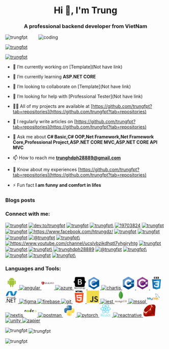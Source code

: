 <h1 align="center">Hi 👋, I'm Trung</h1>
<h3 align="center">A professional backend developer from VietNam</h3>
<img align="right" alt="coding" width="400" src="https://camo.githubusercontent.com/48085222d896c4ab194690cf5820d6288d25e8a1ad22b33b715fdfdbae28e84c/68747470733a2f2f6c61766b7573686b756d61722e636f6d2f77702d636f6e74656e742f75706c6f6164732f323032332f30312f70726f66657373696f6e616c2d776f726470726573732d646576656c6f7065722e676966">
<p align="left"> <img src="https://komarev.com/ghpvc/?username=trungfpt&label=Profile%20views&color=0e75b6&style=flat" alt="trungfpt" /> </p>

<p align="left"> <a href="https://github.com/ryo-ma/github-profile-trophy"><img src="https://github-profile-trophy.vercel.app/?username=trungfpt" alt="trungfpt" /></a> </p>

<p align="left"> <a href="https://twitter.com/trungfpt" target="blank"><img src="https://img.shields.io/twitter/follow/trungfpt?logo=twitter&style=for-the-badge" alt="trungfpt" /></a> </p>

- 🔭 I’m currently working on [Template](Not have link)

- 🌱 I’m currently learning **ASP.NET CORE**

- 👯 I’m looking to collaborate on [Template](Not have link)

- 🤝 I’m looking for help with [Professional Tester](Not have link)

- 👨‍💻 All of my projects are available at [https://github.com/trungfpt?tab=repositories](https://github.com/trungfpt?tab=repositories)

- 📝 I regularly write articles on [https://github.com/trungfpt?tab=repositories](https://github.com/trungfpt?tab=repositories)

- 💬 Ask me about **C# Basic,C# OOP,Net Framework,Net Framework Core,Professional Project,ASP.NET CORE MVC,ASP.NET CORE API MVC**

- 📫 How to reach me **trunghdph28889@gmail.com**

- 📄 Know about my experiences [https://github.com/trungfpt?tab=repositories](https://github.com/trungfpt?tab=repositories)

- ⚡ Fun fact **I am funny and comfort in lifes**

### Blogs posts
<!-- BLOG-POST-LIST:START -->
<!-- BLOG-POST-LIST:END -->

<h3 align="left">Connect with me:</h3>
<p align="left">
<a href="https://codepen.io/trungfpt" target="blank"><img align="center" src="https://raw.githubusercontent.com/rahuldkjain/github-profile-readme-generator/master/src/images/icons/Social/codepen.svg" alt="trungfpt" height="30" width="40" /></a>
<a href="https://dev.to/dev.to/trungfpt" target="blank"><img align="center" src="https://raw.githubusercontent.com/rahuldkjain/github-profile-readme-generator/master/src/images/icons/Social/devto.svg" alt="dev.to/trungfpt" height="30" width="40" /></a>
<a href="https://twitter.com/trungfpt" target="blank"><img align="center" src="https://raw.githubusercontent.com/rahuldkjain/github-profile-readme-generator/master/src/images/icons/Social/twitter.svg" alt="trungfpt" height="30" width="40" /></a>
<a href="https://linkedin.com/in/trungfpt\" target="blank"><img align="center" src="https://raw.githubusercontent.com/rahuldkjain/github-profile-readme-generator/master/src/images/icons/Social/linked-in-alt.svg" alt="trungfpt\" height="30" width="40" /></a>
<a href="https://stackoverflow.com/users/19703824" target="blank"><img align="center" src="https://raw.githubusercontent.com/rahuldkjain/github-profile-readme-generator/master/src/images/icons/Social/stack-overflow.svg" alt="19703824" height="30" width="40" /></a>
<a href="https://codesandbox.com/trungfpt" target="blank"><img align="center" src="https://raw.githubusercontent.com/rahuldkjain/github-profile-readme-generator/master/src/images/icons/Social/codesandbox.svg" alt="trungfpt" height="30" width="40" /></a>
<a href="https://kaggle.com/trungfpt" target="blank"><img align="center" src="https://raw.githubusercontent.com/rahuldkjain/github-profile-readme-generator/master/src/images/icons/Social/kaggle.svg" alt="trungfpt" height="30" width="40" /></a>
<a href="https://fb.com/https://www.facebook.com/htrungdz/" target="blank"><img align="center" src="https://raw.githubusercontent.com/rahuldkjain/github-profile-readme-generator/master/src/images/icons/Social/facebook.svg" alt="https://www.facebook.com/htrungdz/" height="30" width="40" /></a>
<a href="https://instagram.com/trungfpt" target="blank"><img align="center" src="https://raw.githubusercontent.com/rahuldkjain/github-profile-readme-generator/master/src/images/icons/Social/instagram.svg" alt="trungfpt" height="30" width="40" /></a>
<a href="https://dribbble.com/trungfpt" target="blank"><img align="center" src="https://raw.githubusercontent.com/rahuldkjain/github-profile-readme-generator/master/src/images/icons/Social/dribbble.svg" alt="trungfpt" height="30" width="40" /></a>
<a href="https://www.behance.net/trungfpt" target="blank"><img align="center" src="https://raw.githubusercontent.com/rahuldkjain/github-profile-readme-generator/master/src/images/icons/Social/behance.svg" alt="trungfpt" height="30" width="40" /></a>
<a href="https://hashnode.com/@trungfpt" target="blank"><img align="center" src="https://raw.githubusercontent.com/rahuldkjain/github-profile-readme-generator/master/src/images/icons/Social/hashnode.svg" alt="@trungfpt" height="30" width="40" /></a>
<a href="https://medium.com/trungfpt\" target="blank"><img align="center" src="https://raw.githubusercontent.com/rahuldkjain/github-profile-readme-generator/master/src/images/icons/Social/medium.svg" alt="trungfpt\" height="30" width="40" /></a>
<a href="https://www.youtube.com/c/https://www.youtube.com/channel/ucslvbzikdhqtl7yhgjryhtg" target="blank"><img align="center" src="https://raw.githubusercontent.com/rahuldkjain/github-profile-readme-generator/master/src/images/icons/Social/youtube.svg" alt="https://www.youtube.com/channel/ucslvbzikdhqtl7yhgjryhtg" height="30" width="40" /></a>
<a href="https://www.codechef.com/users/trungfpt" target="blank"><img align="center" src="https://cdn.jsdelivr.net/npm/simple-icons@3.1.0/icons/codechef.svg" alt="trungfpt" height="30" width="40" /></a>
<a href="https://www.hackerrank.com/trungfpt" target="blank"><img align="center" src="https://raw.githubusercontent.com/rahuldkjain/github-profile-readme-generator/master/src/images/icons/Social/hackerrank.svg" alt="trungfpt" height="30" width="40" /></a>
<a href="https://codeforces.com/profile/trungfpt\" target="blank"><img align="center" src="https://raw.githubusercontent.com/rahuldkjain/github-profile-readme-generator/master/src/images/icons/Social/codeforces.svg" alt="trungfpt\" height="30" width="40" /></a>
<a href="https://www.leetcode.com/trunghdph28889" target="blank"><img align="center" src="https://raw.githubusercontent.com/rahuldkjain/github-profile-readme-generator/master/src/images/icons/Social/leet-code.svg" alt="trunghdph28889" height="30" width="40" /></a>
<a href="https://www.hackerearth.com/@trungfpt" target="blank"><img align="center" src="https://raw.githubusercontent.com/rahuldkjain/github-profile-readme-generator/master/src/images/icons/Social/hackerearth.svg" alt="@trungfpt" height="30" width="40" /></a>
<a href="https://auth.geeksforgeeks.org/user/trungfpt\" target="blank"><img align="center" src="https://raw.githubusercontent.com/rahuldkjain/github-profile-readme-generator/master/src/images/icons/Social/geeks-for-geeks.svg" alt="trungfpt\" height="30" width="40" /></a>
<a href="https://www.topcoder.com/members/trungfpt" target="blank"><img align="center" src="https://raw.githubusercontent.com/rahuldkjain/github-profile-readme-generator/master/src/images/icons/Social/topcoder.svg" alt="trungfpt" height="30" width="40" /></a>
<a href="https://discord.gg/trungfpt" target="blank"><img align="center" src="https://raw.githubusercontent.com/rahuldkjain/github-profile-readme-generator/master/src/images/icons/Social/discord.svg" alt="trungfpt" height="30" width="40" /></a>
<a href="/trungfpt\" target="blank"><img align="center" src="https://raw.githubusercontent.com/rahuldkjain/github-profile-readme-generator/master/src/images/icons/Social/rss.svg" alt="trungfpt\" height="30" width="40" /></a>
</p>

<h3 align="left">Languages and Tools:</h3>
<p align="left"> <a href="https://developer.android.com" target="_blank" rel="noreferrer"> <img src="https://raw.githubusercontent.com/devicons/devicon/master/icons/android/android-original-wordmark.svg" alt="android" width="40" height="40"/> </a> <a href="https://angular.io" target="_blank" rel="noreferrer"> <img src="https://angular.io/assets/images/logos/angular/angular.svg" alt="angular" width="40" height="40"/> </a> <a href="https://angular.io" target="_blank" rel="noreferrer"> <img src="https://raw.githubusercontent.com/devicons/devicon/master/icons/angularjs/angularjs-original-wordmark.svg" alt="angularjs" width="40" height="40"/> </a> <a href="https://azure.microsoft.com/en-in/" target="_blank" rel="noreferrer"> <img src="https://www.vectorlogo.zone/logos/microsoft_azure/microsoft_azure-icon.svg" alt="azure" width="40" height="40"/> </a> <a href="https://getbootstrap.com" target="_blank" rel="noreferrer"> <img src="https://raw.githubusercontent.com/devicons/devicon/master/icons/bootstrap/bootstrap-plain-wordmark.svg" alt="bootstrap" width="40" height="40"/> </a> <a href="https://www.cprogramming.com/" target="_blank" rel="noreferrer"> <img src="https://raw.githubusercontent.com/devicons/devicon/master/icons/c/c-original.svg" alt="c" width="40" height="40"/> </a> <a href="https://www.chartjs.org" target="_blank" rel="noreferrer"> <img src="https://www.chartjs.org/media/logo-title.svg" alt="chartjs" width="40" height="40"/> </a> <a href="https://www.w3schools.com/cpp/" target="_blank" rel="noreferrer"> <img src="https://raw.githubusercontent.com/devicons/devicon/master/icons/cplusplus/cplusplus-original.svg" alt="cplusplus" width="40" height="40"/> </a> <a href="https://www.w3schools.com/cs/" target="_blank" rel="noreferrer"> <img src="https://raw.githubusercontent.com/devicons/devicon/master/icons/csharp/csharp-original.svg" alt="csharp" width="40" height="40"/> </a> <a href="https://www.w3schools.com/css/" target="_blank" rel="noreferrer"> <img src="https://raw.githubusercontent.com/devicons/devicon/master/icons/css3/css3-original-wordmark.svg" alt="css3" width="40" height="40"/> </a> <a href="https://dotnet.microsoft.com/" target="_blank" rel="noreferrer"> <img src="https://raw.githubusercontent.com/devicons/devicon/master/icons/dot-net/dot-net-original-wordmark.svg" alt="dotnet" width="40" height="40"/> </a> <a href="https://www.figma.com/" target="_blank" rel="noreferrer"> <img src="https://www.vectorlogo.zone/logos/figma/figma-icon.svg" alt="figma" width="40" height="40"/> </a> <a href="https://firebase.google.com/" target="_blank" rel="noreferrer"> <img src="https://www.vectorlogo.zone/logos/firebase/firebase-icon.svg" alt="firebase" width="40" height="40"/> </a> <a href="https://git-scm.com/" target="_blank" rel="noreferrer"> <img src="https://www.vectorlogo.zone/logos/git-scm/git-scm-icon.svg" alt="git" width="40" height="40"/> </a> <a href="https://www.w3.org/html/" target="_blank" rel="noreferrer"> <img src="https://raw.githubusercontent.com/devicons/devicon/master/icons/html5/html5-original-wordmark.svg" alt="html5" width="40" height="40"/> </a> <a href="https://developer.mozilla.org/en-US/docs/Web/JavaScript" target="_blank" rel="noreferrer"> <img src="https://raw.githubusercontent.com/devicons/devicon/master/icons/javascript/javascript-original.svg" alt="javascript" width="40" height="40"/> </a> <a href="https://jestjs.io" target="_blank" rel="noreferrer"> <img src="https://www.vectorlogo.zone/logos/jestjsio/jestjsio-icon.svg" alt="jest" width="40" height="40"/> </a> <a href="https://www.mongodb.com/" target="_blank" rel="noreferrer"> <img src="https://raw.githubusercontent.com/devicons/devicon/master/icons/mongodb/mongodb-original-wordmark.svg" alt="mongodb" width="40" height="40"/> </a> <a href="https://www.microsoft.com/en-us/sql-server" target="_blank" rel="noreferrer"> <img src="https://www.svgrepo.com/show/303229/microsoft-sql-server-logo.svg" alt="mssql" width="40" height="40"/> </a> <a href="https://www.mysql.com/" target="_blank" rel="noreferrer"> <img src="https://raw.githubusercontent.com/devicons/devicon/master/icons/mysql/mysql-original-wordmark.svg" alt="mysql" width="40" height="40"/> </a> <a href="https://nextjs.org/" target="_blank" rel="noreferrer"> <img src="https://cdn.worldvectorlogo.com/logos/nextjs-2.svg" alt="nextjs" width="40" height="40"/> </a> <a href="https://nodejs.org" target="_blank" rel="noreferrer"> <img src="https://raw.githubusercontent.com/devicons/devicon/master/icons/nodejs/nodejs-original-wordmark.svg" alt="nodejs" width="40" height="40"/> </a> <a href="https://postman.com" target="_blank" rel="noreferrer"> <img src="https://www.vectorlogo.zone/logos/getpostman/getpostman-icon.svg" alt="postman" width="40" height="40"/> </a> <a href="https://www.python.org" target="_blank" rel="noreferrer"> <img src="https://raw.githubusercontent.com/devicons/devicon/master/icons/python/python-original.svg" alt="python" width="40" height="40"/> </a> <a href="https://pytorch.org/" target="_blank" rel="noreferrer"> <img src="https://www.vectorlogo.zone/logos/pytorch/pytorch-icon.svg" alt="pytorch" width="40" height="40"/> </a> <a href="https://reactjs.org/" target="_blank" rel="noreferrer"> <img src="https://raw.githubusercontent.com/devicons/devicon/master/icons/react/react-original-wordmark.svg" alt="react" width="40" height="40"/> </a> <a href="https://reactnative.dev/" target="_blank" rel="noreferrer"> <img src="https://reactnative.dev/img/header_logo.svg" alt="reactnative" width="40" height="40"/> </a> <a href="https://www.ruby-lang.org/en/" target="_blank" rel="noreferrer"> <img src="https://raw.githubusercontent.com/devicons/devicon/master/icons/ruby/ruby-original.svg" alt="ruby" width="40" height="40"/> </a> <a href="https://unity.com/" target="_blank" rel="noreferrer"> <img src="https://www.vectorlogo.zone/logos/unity3d/unity3d-icon.svg" alt="unity" width="40" height="40"/> </a> <a href="https://zapier.com" target="_blank" rel="noreferrer"> <img src="https://www.vectorlogo.zone/logos/zapier/zapier-icon.svg" alt="zapier" width="40" height="40"/> </a> </p>

<p><img align="left" src="https://github-readme-stats.vercel.app/api/top-langs?username=trungfpt&show_icons=true&locale=en&layout=compact" alt="trungfpt" /></p>

<p>&nbsp;<img align="center" src="https://github-readme-stats.vercel.app/api?username=trungfpt&show_icons=true&locale=en" alt="trungfpt" /></p>

<p><img align="center" src="https://github-readme-streak-stats.herokuapp.com/?user=trungfpt&" alt="trungfpt" /></p>
